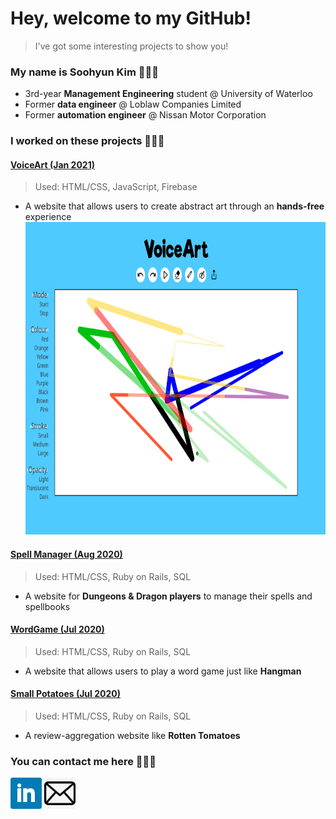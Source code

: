 # Hey, welcome to my GitHub!
> I've got some interesting projects to show you!

### My name is Soohyun Kim 👩🏻‍💻
- 3rd-year **Management Engineering** student @ University of Waterloo
- Former **data engineer** @ Loblaw Companies Limited
- Former **automation engineer** @ Nissan Motor Corporation

### I worked on these projects 🙋🏻‍♀️
#### <a href="https://devpost.com/software/voiceart">VoiceArt (Jan 2021)</a>
> Used: HTML/CSS, JavaScript, Firebase
- A website that allows users to create abstract art through an **hands-free** experience
    <img src="image/VoiceArt.png" width="800px" height="500px">
#### <a href="https://spellmanager-s449kim.herokuapp.com">Spell Manager (Aug 2020)</a>
> Used: HTML/CSS, Ruby on Rails, SQL
- A website for **Dungeons & Dragon players** to manage their spells and spellbooks
#### <a href="https://rails-wordgame-s449kim.herokuapp.com/">WordGame (Jul 2020)</a>
> Used: HTML/CSS, Ruby on Rails, SQL
- A website that allows users to play a word game just like **Hangman**
#### <a href="https://small-potatoes-s449kim.herokuapp.com">Small Potatoes (Jul 2020)</a>
> Used: HTML/CSS, Ruby on Rails, SQL
- A review-aggregation website like **Rotten Tomatoes**

### You can contact me here 🙆🏻‍♀️
<a href="https://linkedin.com/in/uw-soohyunkim"><img src="image/LinkedIn.png" width="50px" height="50px"></a>
<a href="mailto:s449kim@uwaterloo.ca"><img src="image/Email.jpg" width="50px" height="50px"></a>